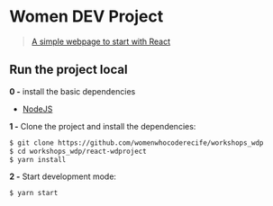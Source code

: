 # Women DEV Project

> [A simple webpage to start with React](https://womenwhocoderecife.github.io/workshops_wdp/react-wdproject/)

## Run the project local

**0 -** install the basic dependencies

- [NodeJS](https://nodejs.org/en/)

**1 -** Clone the project and install the dependencies:

```sh
$ git clone https://github.com/womenwhocoderecife/workshops_wdp
$ cd workshops_wdp/react-wdproject
$ yarn install
```
**2 -** Start development mode:

```sh
$ yarn start
```
